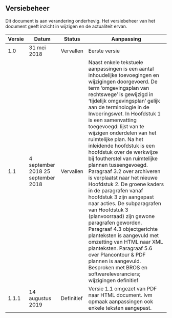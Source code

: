 <h2>Versiebeheer</h2>

Dit document is aan verandering onderhevig. Het versiebeheer van het document
geeft inzicht in wijzigen en de actualiteit ervan.

| **Versie** | **Datum**                          | **Status**            | **Aanpassing**                                                                                                                                                                                                                                                                                                                                                                                                                                                                                                                                                                                                                                                                                                                                                                                                                                                                                                                                      |
|------------|------------------------------------|-----------------------|-----------------------------------------------------------------------------------------------------------------------------------------------------------------------------------------------------------------------------------------------------------------------------------------------------------------------------------------------------------------------------------------------------------------------------------------------------------------------------------------------------------------------------------------------------------------------------------------------------------------------------------------------------------------------------------------------------------------------------------------------------------------------------------------------------------------------------------------------------------------------------------------------------------------------------------------------------|
| 1.0        | 31 mei 2018                        | Vervallen             | Eerste versie                                                                                                                                                                                                                                                                                                                                                                                                                                                                                                                                                                                                                                                                                                                                                                                                                                                                                                                                       |
| 1.1        | 4 september 2018 25 september 2018 | Vervallen             | Naast enkele tekstuele aanpassingen is een aantal inhoudelijke toevoegingen en wijzigingen doorgevoerd. De term ‘omgevingsplan van rechtswege’ is gewijzigd in ‘tijdelijk omgevingsplan’ gelijk aan de terminologie in de Invoeringswet. In Hoofdstuk 1 is een samenvatting toegevoegd: lijst van te wijzigen onderdelen van het ruimtelijke plan. Na het inleidende hoofdstuk is een hoofdstuk over de werkwijze bij foutherstel van ruimtelijke plannen tussengevoegd. Paragraaf 3.2 over archiveren is verplaatst naar het nieuwe Hoofdstuk 2. De groene kaders in de paragrafen vanaf hoofdstuk 3 zijn aangepast naar acties. De subparagrafen van Hoofdstuk 3 (planvoorraad) zijn gewone paragrafen geworden. Paragraaf 4.3 objectgerichte planteksten is aangevuld met omzetting van HTML naar XML planteksten. Paragraaf 5.6 over Plancontour & PDF plannen is aangevuld. Besproken met BROS en softwareleveranciers; wijzigingen definitief |
| 1.1.1      | 14 augustus 2019                   | Definitief            | Versie 1.1 omgezet van PDF naar HTML document. Ivm opmaak aanpassingen ook enkele teksten aangepast.                                                                                                                                                                                                                                                                                                                                                                                                                                                                                                                                                                                                                                                                                                                                                                                                                                                                                                                                        |

